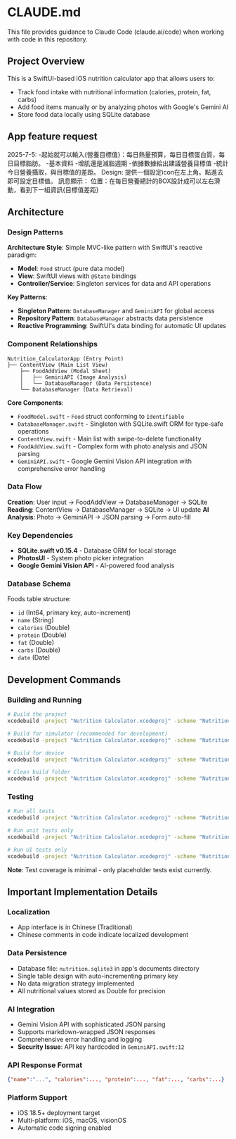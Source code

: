 # CLAUDE.md

This file provides guidance to Claude Code (claude.ai/code) when working with code in this repository.


## Project Overview

This is a SwiftUI-based iOS nutrition calculator app that allows users to:
- Track food intake with nutritional information (calories, protein, fat, carbs)
- Add food items manually or by analyzing photos with Google's Gemini AI
- Store food data locally using SQLite database

## App feature request
2025-7-5:
  -起始就可以輸入{營養目標值}：每日熱量預算，每日目標蛋白質，每日目標脂肪。
  -基本資料
  -增肌還是減脂週期
  -依據數據給出建議營養目標值
  -統計今日營養攝取，與目標值的差距。
  Design:
    提供一個設定icon在左上角。點進去即可設定目標值。
    訊息顯示：
      位置：在每日營養總計的BOX設計成可以左右滑動，看到下一組資訊{目標值差距}

## Architecture

### Design Patterns

**Architecture Style**: Simple MVC-like pattern with SwiftUI's reactive paradigm:
- **Model**: `Food` struct (pure data model)
- **View**: SwiftUI views with `@State` bindings
- **Controller/Service**: Singleton services for data and API operations

**Key Patterns**:
- **Singleton Pattern**: `DatabaseManager` and `GeminiAPI` for global access
- **Repository Pattern**: `DatabaseManager` abstracts data persistence
- **Reactive Programming**: SwiftUI's data binding for automatic UI updates

### Component Relationships

```
Nutrition_CalculatorApp (Entry Point)
├── ContentView (Main List View)
    ├── FoodAddView (Modal Sheet)
    │   ├── GeminiAPI (Image Analysis)
    │   └── DatabaseManager (Data Persistence)
    └── DatabaseManager (Data Retrieval)
```

**Core Components**:
- `FoodModel.swift` - `Food` struct conforming to `Identifiable`
- `DatabaseManager.swift` - Singleton with SQLite.swift ORM for type-safe operations
- `ContentView.swift` - Main list with swipe-to-delete functionality
- `FoodAddView.swift` - Complex form with photo analysis and JSON parsing
- `GeminiAPI.swift` - Google Gemini Vision API integration with comprehensive error handling

### Data Flow

**Creation**: User input → FoodAddView → DatabaseManager → SQLite
**Reading**: ContentView → DatabaseManager → SQLite → UI update
**AI Analysis**: Photo → GeminiAPI → JSON parsing → Form auto-fill

### Key Dependencies

- **SQLite.swift v0.15.4** - Database ORM for local storage
- **PhotosUI** - System photo picker integration
- **Google Gemini Vision API** - AI-powered food analysis

### Database Schema

Foods table structure:
- `id` (Int64, primary key, auto-increment)
- `name` (String)
- `calories` (Double)
- `protein` (Double)
- `fat` (Double)
- `carbs` (Double)
- `date` (Date)

## Development Commands

### Building and Running
```bash
# Build the project
xcodebuild -project "Nutrition Calculator.xcodeproj" -scheme "Nutrition Calculator" build

# Build for simulator (recommended for development)
xcodebuild -project "Nutrition Calculator.xcodeproj" -scheme "Nutrition Calculator" -destination 'platform=iOS Simulator,name=iPhone 15' build

# Build for device
xcodebuild -project "Nutrition Calculator.xcodeproj" -scheme "Nutrition Calculator" -destination 'platform=iOS,name=iPhone' build

# Clean build folder
xcodebuild -project "Nutrition Calculator.xcodeproj" -scheme "Nutrition Calculator" clean
```

### Testing
```bash
# Run all tests
xcodebuild -project "Nutrition Calculator.xcodeproj" -scheme "Nutrition Calculator" test

# Run unit tests only
xcodebuild -project "Nutrition Calculator.xcodeproj" -scheme "Nutrition Calculator" test -only-testing:"Nutrition CalculatorTests"

# Run UI tests only
xcodebuild -project "Nutrition Calculator.xcodeproj" -scheme "Nutrition Calculator" test -only-testing:"Nutrition CalculatorUITests"
```

**Note**: Test coverage is minimal - only placeholder tests exist currently.

## Important Implementation Details

### Localization
- App interface is in Chinese (Traditional)
- Chinese comments in code indicate localized development

### Data Persistence
- Database file: `nutrition.sqlite3` in app's documents directory
- Single table design with auto-incrementing primary key
- No data migration strategy implemented
- All nutritional values stored as Double for precision

### AI Integration
- Gemini Vision API with sophisticated JSON parsing
- Supports markdown-wrapped JSON responses
- Comprehensive error handling and logging
- **Security Issue**: API key hardcoded in `GeminiAPI.swift:12`

### API Response Format
```json
{"name":"...", "calories":..., "protein":..., "fat":..., "carbs":...}
```

### Platform Support
- iOS 18.5+ deployment target
- Multi-platform: iOS, macOS, visionOS
- Automatic code signing enabled
